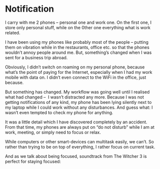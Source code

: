 # Notification

I carry with me 2 phones &#8211; personal one and work one. On the first one, I store only personal stuff, while on the 0ther one everything what is work related.

I have been using my phones like probably most of the people &#8211; putting them on vibration while in the restaurants, office etc. so that the phones wouldn&#8217;t annoy people around me. But, something&#8217;s changed when I was sent for a business trip abroad.

Obviously, I didn&#8217;t switch on roaming on my personal phone, because what&#8217;s the point of paying for the Internet, especially when I had my work mobile with data on. I didn&#8217;t even connect to the WiFi in the office, just because.

But something has changed. My workflow was going well until I realised what had changed &#8211;  I wasn&#8217;t distracted any more. Because I was not getting notifications of any kind, my phone has been lying silently next to my laptop while I could work without any disturbances. And guess what: I wasn&#8217;t even tempted to check my phone for anything.

It was a little detail which I have discovered completely by an accident. From that time, my phones are always put on &#8220;do not disturb&#8221; while I am at work, meeting, or simply need to focus or relax.

While computers or other smart-devices can multitask easily, we can&#8217;t. So rather than trying to be on top of everything, I rather focus on current task.

And as we talk about being focused, soundtrack from The Witcher 3 is perfect for staying focused:

<span class="embed-youtube" style="text-align:center; display: block;"></span>

&nbsp;
